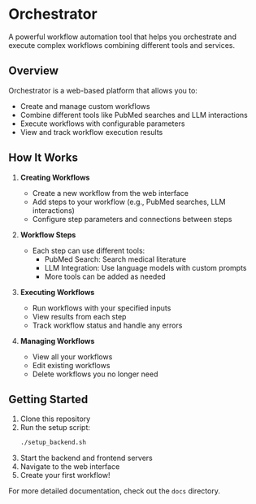 # Orchestrator

A powerful workflow automation tool that helps you orchestrate and execute complex workflows combining different tools and services.

## Overview

Orchestrator is a web-based platform that allows you to:
- Create and manage custom workflows
- Combine different tools like PubMed searches and LLM interactions
- Execute workflows with configurable parameters
- View and track workflow execution results

## How It Works

1. **Creating Workflows**
   - Create a new workflow from the web interface
   - Add steps to your workflow (e.g., PubMed searches, LLM interactions)
   - Configure step parameters and connections between steps

2. **Workflow Steps**
   - Each step can use different tools:
     - PubMed Search: Search medical literature
     - LLM Integration: Use language models with custom prompts
     - More tools can be added as needed

3. **Executing Workflows**
   - Run workflows with your specified inputs
   - View results from each step
   - Track workflow status and handle any errors

4. **Managing Workflows**
   - View all your workflows
   - Edit existing workflows
   - Delete workflows you no longer need

## Getting Started

1. Clone this repository
2. Run the setup script:
   ```bash
   ./setup_backend.sh
   ```
3. Start the backend and frontend servers
4. Navigate to the web interface
5. Create your first workflow!

For more detailed documentation, check out the `docs` directory.

